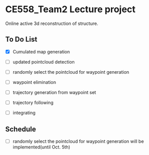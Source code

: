 # CE558_Team2 Lecture project
 Online active 3d reconstruction of structure.
## To Do List
- [x] Cumulated map generation
- [ ] updated pointcloud detection
- [ ] randomly select the pointcloud for waypoint generation
- [ ] waypoint elimination
- [ ] trajectory generation from waypoint set
- [ ] trajectory following 
- [ ] integrating
	

## Schedule
- [ ] randomly select the pointcloud for waypoint generation will be implemented(until Oct. 5th)
